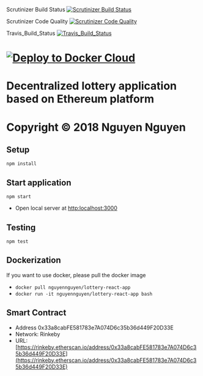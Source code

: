 Scrutinizer Build Status [![Scrutinizer Build Status](https://scrutinizer-ci.com/g/thanhnguyennguyen/lottery-react-app/badges/build.png?b=master)](https://scrutinizer-ci.com/g/thanhnguyennguyen/lottery-react-app/build-status/master)

Scrutinizer Code Quality [![Scrutinizer Code Quality](https://scrutinizer-ci.com/g/thanhnguyennguyen/lottery-react-app/badges/quality-score.png?b=master)](https://scrutinizer-ci.com/g/thanhnguyennguyen/lottery-react-app/?branch=master)


Travis_Build_Status [![Travis_Build_Status](https://travis-ci.com/thanhnguyennguyen/lottery-react-app.svg?branch=master)](https://travis-ci.com/thanhnguyennguyen/lottery-react-app)

# [![Deploy to Docker Cloud](https://files.cloud.docker.com/images/deploy-to-dockercloud.svg)](https://cloud.docker.com/stack/deploy/?repo=https://github.com/thanhnguyennguyen/lottery-react-app/)
# Decentralized lottery application based on Ethereum platform

# Copyright © 2018 Nguyen Nguyen

## Setup
<code>npm install</code>
## Start application
<code>npm start</code>
- Open local server at [http:localhost:3000](http:localhost:3000) 
## Testing
<code>npm test</code>
## Dockerization
If you want to use docker, please pull the docker image 
- <code>docker pull nguyennguyen/lottery-react-app</code> 
- <code>docker run -it nguyennguyen/lottery-react-app bash </code>

## Smart Contract
- Address 0x33a8cabFE581783e7A074D6c35b36d449F20D33E
- Network: Rinkeby
- URL: [https://rinkeby.etherscan.io/address/0x33a8cabFE581783e7A074D6c35b36d449F20D33E](https://rinkeby.etherscan.io/address/0x33a8cabFE581783e7A074D6c35b36d449F20D33E)

